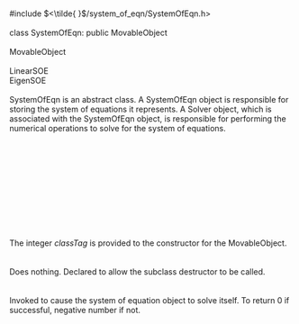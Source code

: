 \
\#include $<\tilde{ }$/system_of_eqn/SystemOfEqn.h$>$\
\
class SystemOfEqn: public MovableObject\
\
MovableObject\
\
LinearSOE\
EigenSOE\
\
SystemOfEqn is an abstract class. A SystemOfEqn object is responsible
for storing the system of equations it represents. A Solver object,
which is associated with the SystemOfEqn object, is responsible for
performing the numerical operations to solve for the system of
equations.\
\
\
\
\
\
\
\
\
\
\
\
The integer *classTag* is provided to the constructor for the
MovableObject.\
\
\
Does nothing. Declared to allow the subclass destructor to be called.\
\
\
Invoked to cause the system of equation object to solve itself. To
return $0$ if successful, negative number if not.
